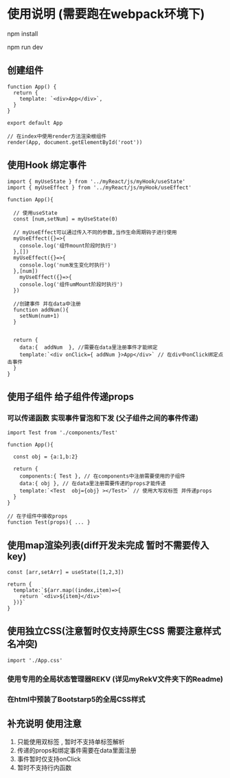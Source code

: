 #  使用说明 (需要跑在webpack环境下)
npm install

npm run dev 


##   创建组件
```tsx
function App() {
  return { 
    template: `<div>App</div>`,
  }
}

export default App

// 在index中使用render方法渲染根组件
render(App, document.getElementById('root'))
```


## 使用Hook  绑定事件 
```tsx
import { myUseState } from '../myReact/js/myHook/useState'
import { myUseEffect } from '../myReact/js/myHook/useEffect'

function App(){

  // 使用useState
  const [num,setNum] = myUseState(0)

  // myUseEffect可以通过传入不同的参数,当作生命周期钩子进行使用
  myUseEffect({}=>{
    console.log('组件mount阶段时执行')
  },[])
  myUseEffect({}=>{
    console.log('num发生变化时执行')
  },[num])
    myUseEffect({}=>{
    console.log('组件umMount阶段时执行')
  })

  //创建事件 并在data中注册
  function addNum(){
    setNum(num+1)
  }
  

  return {
    data:{  addNum  }, //需要在data里注册事件才能绑定
    template:`<div onClick={ addNum }>App</div>` // 在div中onClick绑定点击事件
  }
}

```


## 使用子组件   给子组件传递props
### 可以传递函数  实现事件冒泡和下发 (父子组件之间的事件传递)
```tsx
import Test from './components/Test'

function App(){

  const obj = {a:1,b:2}

  return {
    components:{ Test }, // 在components中注册需要使用的子组件
    data:{ obj }, // 在data里注册需要传递的props才能传递 
    template:`<Test  obj={obj} ></Test>` // 使用大写双标签 并传递props
  }
}

// 在子组件中接收props
function Test(props){ ... }
```


## 使用map渲染列表(diff开发未完成 暂时不需要传入key)
```tsx
const [arr,setArr] = useState([1,2,3])

return {
  template:`${arr.map((index,item)=>{
    return `<div>${item}</div>`
  })}`
}
```


## 使用独立CSS(注意暂时仅支持原生CSS  需要注意样式名冲突) 
```tsx
import './App.css'
```

### 使用专用的全局状态管理器REKV (详见myRekV文件夹下的Readme)


### 在html中预装了Bootstarp5的全局CSS样式 



## 补充说明  使用注意
1. 只能使用双标签<tag></tag> , <App></App>  暂时不支持单标签解析
2. 传递的props和绑定事件需要在data里面注册
3. 事件暂时仅支持onClick  
4. 暂时不支持行内函数